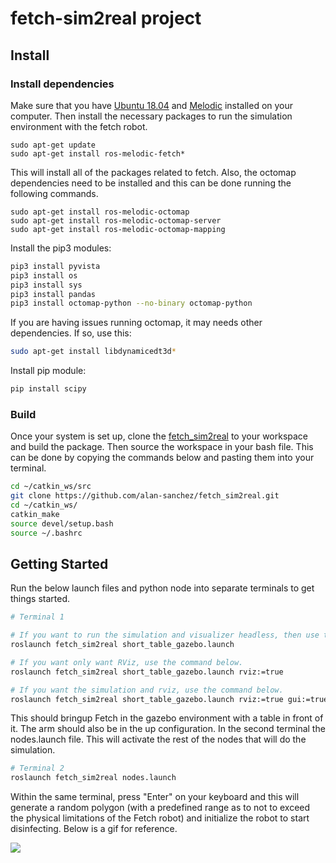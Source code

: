 # fetch-sim2real project

## Install

### Install dependencies
Make sure that you have [Ubuntu 18.04](https://releases.ubuntu.com/18.04/) and [Melodic](http://wiki.ros.org/melodic/Installation/Ubuntu) installed on your computer. Then install the necessary packages to run the simulation environment with the fetch robot.

```
sudo apt-get update
sudo apt-get install ros-melodic-fetch*
```
This will install all of the packages related to fetch. Also, the octomap dependencies need to be installed and this can be done running the following commands.
```
sudo apt-get install ros-melodic-octomap
sudo apt-get install ros-melodic-octomap-server
sudo apt-get install ros-melodic-octomap-mapping
```
Install the pip3 modules:
```bash
pip3 install pyvista
pip3 install os
pip3 install sys
pip3 install pandas
pip3 install octomap-python --no-binary octomap-python

```
If you are having issues running octomap, it may needs other dependencies. If so, use this:

```bash
sudo apt-get install libdynamicedt3d*
```

Install pip module:
```bash
pip install scipy
```

### Build
Once your system is set up, clone the [fetch_sim2real](https://github.com/alan-sanchez/fetch_sim2real.git) to your workspace and build the package. Then source the workspace in your bash file. This can be done by copying the commands below and pasting them into your terminal.

```bash
cd ~/catkin_ws/src
git clone https://github.com/alan-sanchez/fetch_sim2real.git
cd ~/catkin_ws/
catkin_make
source devel/setup.bash
source ~/.bashrc
```

## Getting Started
Run the below launch files and python node into separate terminals to get things started.

```bash
# Terminal 1

# If you want to run the simulation and visualizer headless, then use this command below.
roslaunch fetch_sim2real short_table_gazebo.launch

# If you want only want RViz, use the command below.
roslaunch fetch_sim2real short_table_gazebo.launch rviz:=true

# If you want the simulation and rviz, use the command below.
roslaunch fetch_sim2real short_table_gazebo.launch rviz:=true gui:=true headless:=false
```

This should bringup Fetch in the gazebo environment with a table in front of it. The arm should also be in the up configuration.
In the second terminal the nodes.launch file. This will activate the rest of the nodes that will do the simulation.
```bash
# Terminal 2
roslaunch fetch_sim2real nodes.launch
```
Within the same terminal, press "Enter" on your keyboard and this will generate a random polygon (with a predefined range as to not to exceed the physical limitations of the Fetch robot) and initialize the robot to start disinfecting. Below is a gif for reference.

![](images/reference.gif)
